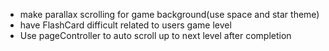 - make parallax scrolling for game background(use space and star theme)
- have FlashCard difficult related to users game level
- Use pageController to auto scroll up to next level after completion

